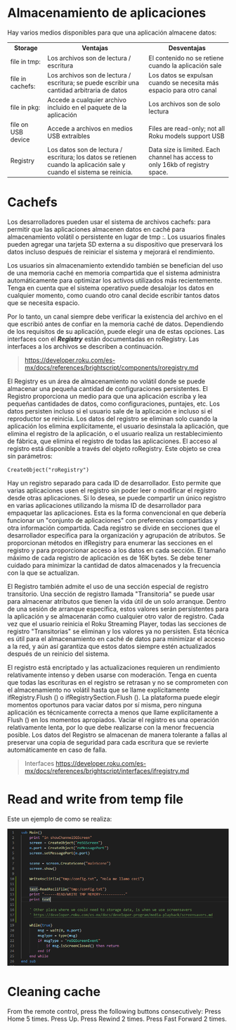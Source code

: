 # Almacenamiento de aplicaciones 
Hay varios medios disponibles para que una aplicación almacene datos:
<table >
  <tr>
    <th>Storage</th>
    <th>Ventajas</th>
    <th>Desventajas</th>
  </tr>
  <tr>
    <td>file in tmp:</td>
    <td>Los archivos son de lectura / escritura</td>
    <td>El contenido no se retiene cuando la aplicación sale</td>
  </tr>
  <tr>
    <td>file in cachefs:</td>
    <td>Los archivos son de lectura / escritura;  se puede escribir una cantidad arbitraria de datos</td>
    <td>Los datos se expulsan cuando se necesita más espacio para otro canal</td>
  </tr>
  <tr>
    <td>file in pkg:</td>
    <td>Accede a cualquier archivo incluido en el paquete de la aplicación</td>
    <td>Los archivos son de solo lectura</td>
  </tr>
  <tr>
    <td>file on USB device</td>
    <td>Accede a archivos en medios USB extraíbles</td>
    <td>Files are read-only; not all Roku models support USB</td>
  </tr>
  <tr>
    <td>Registry</td>
    <td>Los datos son de lectura / escritura;  los datos se retienen cuando la aplicación sale y cuando el sistema se reinicia.</td>
    <td>Data size is limited. Each channel has access to only 16kb of registry space.</td>
  </tr>
</table>

# Cachefs
Los desarrolladores pueden usar el sistema de archivos cachefs: para permitir que las aplicaciones almacenen datos en caché para almacenamiento volátil o persistente en lugar de tmp :.  Los usuarios finales pueden agregar una tarjeta SD externa a su dispositivo que preservará los datos incluso después de reiniciar el sistema y mejorará el rendimiento.  

Los usuarios sin almacenamiento extendido también se benefician del uso de una memoria caché en memoria compartida que el sistema administra automáticamente para optimizar los activos utilizados más recientemente.  Tenga en cuenta que el sistema operativo puede desalojar los datos en cualquier momento, como cuando otro canal decide escribir tantos datos que se necesita espacio.  

Por lo tanto, un canal siempre debe verificar la existencia del archivo en el que escribió antes de confiar en la memoria caché de datos.  Dependiendo de los requisitos de su aplicación, puede elegir una de estas opciones.  Las interfaces con el ***Registry*** están documentadas en roRegistry.  Las interfaces a los archivos se describen a continuación.

>https://developer.roku.com/es-mx/docs/references/brightscript/components/roregistry.md 

El Registry es un área de almacenamiento no volátil donde se puede almacenar una pequeña cantidad de configuraciones persistentes.  El Registro proporciona un medio para que una aplicación escriba y lea pequeñas cantidades de datos, como configuraciones, puntajes, etc. Los datos persisten incluso si el usuario sale de la aplicación e incluso si el reproductor se reinicia.  Los datos del registro se eliminan solo cuando la aplicación los elimina explícitamente, el usuario desinstala la aplicación, que elimina el registro de la aplicación, o el usuario realiza un restablecimiento de fábrica, que elimina el registro de todas las aplicaciones.  El acceso al registro está disponible a través del objeto roRegistry.  Este objeto se crea sin parámetros:

    CreateObject("roRegistry")

Hay un registro separado para cada ID de desarrollador.  Esto permite que varias aplicaciones usen el registro sin poder leer o modificar el registro desde otras aplicaciones.  Si lo desea, se puede compartir un único registro en varias aplicaciones utilizando la misma ID de desarrollador para empaquetar las aplicaciones.  Esta es la forma convencional en que debería funcionar un "conjunto de aplicaciones" con preferencias compartidas y otra información compartida.  Cada registro se divide en secciones que el desarrollador especifica para la organización y agrupación de atributos.  Se proporcionan métodos en ifRegistry para enumerar las secciones en el registro y para proporcionar acceso a los datos en cada sección.  El tamaño máximo de cada registro de aplicación es de 16K bytes.  Se debe tener cuidado para minimizar la cantidad de datos almacenados y la frecuencia con la que se actualizan.

El Registro también admite el uso de una sección especial de registro transitorio.  Una sección de registro llamada "Transitoria" se puede usar para almacenar atributos que tienen la vida útil de un solo arranque.  Dentro de una sesión de arranque específica, estos valores serán persistentes para la aplicación y se almacenarán como cualquier otro valor de registro.  Cada vez que el usuario reinicia el Roku Streaming Player, todas las secciones de registro "Transitorias" se eliminan y los valores ya no persisten.  Esta técnica es útil para el almacenamiento en caché de datos para minimizar el acceso a la red, y aún así garantiza que estos datos siempre estén actualizados después de un reinicio del sistema.

El registro está encriptado y las actualizaciones requieren un rendimiento relativamente intenso y deben usarse con moderación.  Tenga en cuenta que todas las escrituras en el registro se retrasan y no se comprometen con el almacenamiento no volátil hasta que se llame explícitamente ifRegistry.Flush () o ifRegistrySection.Flush ().  La plataforma puede elegir momentos oportunos para vaciar datos por sí misma, pero ninguna aplicación es técnicamente correcta a menos que llame explícitamente a Flush () en los momentos apropiados.  Vaciar el registro es una operación relativamente lenta, por lo que debe realizarse con la menor frecuencia posible.  Los datos del Registro se almacenan de manera tolerante a fallas al preservar una copia de seguridad para cada escritura que se revierte automáticamente en caso de falla.

> Interfaces
> https://developer.roku.com/es-mx/docs/references/brightscript/interfaces/ifregistry.md 

# Read and write from temp file

Este un ejemplo de como se realiza:

<p align="center"> 
<img src="/imgs/StorageTMP.png"/> 
</p> 

# Cleaning cache 
From the remote control, press the following buttons consecutively:
Press Home 5 times.
Press Up.
Press Rewind 2 times.
Press Fast Forward 2 times.